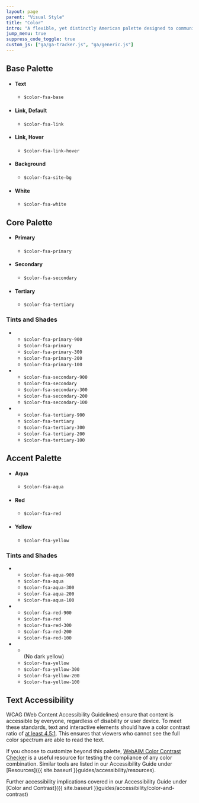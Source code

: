 ```yaml
---
layout: page
parent: "Visual Style"
title: "Color"
intro: "A flexible, yet distinctly American palette designed to communicate warmth and trustworthiness while meeting the highest standards of 508 color contrast requirements."
jump_menu: true
suppress_code_toggle: true
custom_js: ["ga/ga-tracker.js", "ga/generic.js"]
---
```


## Base Palette

<ul class="docs__attr-list">
  <li class="docs__attr-list__item">
    <h4 class="docs__sub_style">Text</h4>
    <div class="docs__attr-list__swatch color-fsa-tertiary-dark"></div>
    <ul class="docs__attr-list__attr">
      <li class="docs__attr-list__attr-item" title="Sass Variable"><code>$color-fsa-base</code></li>
    </ul>
  </li>
  <li class="docs__attr-list__item">
    <h4 class="docs__sub_style">Link, Default</h4>
    <div class="docs__attr-list__swatch color-fsa-link"></div>
    <ul class="docs__attr-list__attr">
      <li class="docs__attr-list__attr-item" title="Sass Variable"><code>$color-fsa-link</code></li>
    </ul>
  </li>
  <li class="docs__attr-list__item">
    <h4 class="docs__sub_style">Link, Hover</h4>
    <div class="docs__attr-list__swatch color-fsa-link-hover"></div>
    <ul class="docs__attr-list__attr">
      <li class="docs__attr-list__attr-item" title="Sass Variable"><code>$color-fsa-link-hover</code></li>
    </ul>
  </li>
  <li class="docs__attr-list__item">
    <h4 class="docs__sub_style">Background</h4>
    <div class="docs__attr-list__swatch color-fsa-page-bg"></div>
    <ul class="docs__attr-list__attr">
      <li class="docs__attr-list__attr-item" title="Sass Variable"><code>$color-fsa-site-bg</code></li>
    </ul>
  </li>
  <li class="docs__attr-list__item">
    <h4 class="docs__sub_style">White</h4>
    <div class="docs__attr-list__swatch color-fsa-white"></div>
    <ul class="docs__attr-list__attr">
      <li class="docs__attr-list__attr-item" title="Sass Variable"><code>$color-fsa-white</code></li>
    </ul>
  </li>
</ul>

## Core Palette

<ul class="docs__attr-list">
  <li class="docs__attr-list__item">
    <h4 class="docs__sub_style">Primary</h4>
    <div class="docs__attr-list__swatch color-fsa-primary"></div>
    <ul class="docs__attr-list__attr">
      <li class="docs__attr-list__attr-item" title="Sass Variable"><code>$color-fsa-primary</code></li>
    </ul>
  </li>
  <li class="docs__attr-list__item">
    <h4 class="docs__sub_style">Secondary</h4>
    <div class="docs__attr-list__swatch color-fsa-secondary"></div>
    <ul class="docs__attr-list__attr">
      <li class="docs__attr-list__attr-item" title="Sass Variable"><code>$color-fsa-secondary</code></li>
    </ul>
  </li>
  <li class="docs__attr-list__item">
    <h4 class="docs__sub_style">Tertiary</h4>
    <div class="docs__attr-list__swatch color-fsa-tertiary"></div>
    <ul class="docs__attr-list__attr">
      <li class="docs__attr-list__attr-item" title="Sass Variable"><code>$color-fsa-tertiary</code></li>
    </ul>
  </li>
</ul>

### Tints and Shades

<ul class="docs__attr-list">
  <li class="docs__attr-list__item">
    <ul class="docs__swatch-list docs__swatch-list--primary">
      <li class="docs__swatch-list__item color-fsa-primary-dark"><code>$color-fsa-primary-900</code></li>
      <li class="docs__swatch-list__item docs__swatch-list__item--main color-fsa-primary"><code>$color-fsa-primary</code></li>
      <li class="docs__swatch-list__item color-fsa-primary-light"><code>$color-fsa-primary-300</code></li>
      <li class="docs__swatch-list__item color-fsa-primary-lighter"><code>$color-fsa-primary-200</code></li>
      <li class="docs__swatch-list__item color-fsa-primary-lightest"><code>$color-fsa-primary-100</code></li>
    </ul>
  </li>
  <li class="docs__attr-list__item">
    <ul class="docs__swatch-list docs__swatch-list--secondary">
      <li class="docs__swatch-list__item color-fsa-secondary-dark"><code>$color-fsa-secondary-900</code></li>
      <li class="docs__swatch-list__item docs__swatch-list__item--main color-fsa-secondary"><code>$color-fsa-secondary</code></li>
      <li class="docs__swatch-list__item color-fsa-secondary-light"><code>$color-fsa-secondary-300</code></li>
      <li class="docs__swatch-list__item color-fsa-secondary-lighter"><code>$color-fsa-secondary-200</code></li>
      <li class="docs__swatch-list__item color-fsa-secondary-lightest"><code>$color-fsa-secondary-100</code></li>
    </ul>
  </li>
  <li class="docs__attr-list__item">
    <ul class="docs__swatch-list docs__swatch-list--tertiary">
      <li class="docs__swatch-list__item color-fsa-tertiary-dark"><code>$color-fsa-tertiary-900</code></li>
      <li class="docs__swatch-list__item docs__swatch-list__item--main color-fsa-tertiary"><code>$color-fsa-tertiary</code></li>
      <li class="docs__swatch-list__item color-fsa-tertiary-light"><code>$color-fsa-tertiary-300</code></li>
      <li class="docs__swatch-list__item color-fsa-tertiary-lighter"><code>$color-fsa-tertiary-200</code></li>
      <li class="docs__swatch-list__item color-fsa-tertiary-lightest"><code>$color-fsa-tertiary-100</code></li>
    </ul>
  </li>
</ul>

## Accent Palette

<ul class="docs__attr-list">
  <li class="docs__attr-list__item">
    <h4 class="docs__sub_style">Aqua</h4>
    <div class="docs__attr-list__swatch color-fsa-aqua"></div>
    <ul class="docs__attr-list__attr">
      <li class="docs__attr-list__attr-item"><code>$color-fsa-aqua</code></li>
    </ul>
  </li>
  <li class="docs__attr-list__item">
    <h4 class="docs__sub_style">Red</h4>
    <div class="docs__attr-list__swatch color-fsa-red"></div>
    <ul class="docs__attr-list__attr">
      <li class="docs__attr-list__attr-item"><code>$color-fsa-red</code></li>
    </ul>
  </li>
  <li class="docs__attr-list__item">
    <h4 class="docs__sub_style">Yellow</h4>
    <div class="docs__attr-list__swatch color-fsa-yellow"></div>
    <ul class="docs__attr-list__attr">
      <li class="docs__attr-list__attr-item"><code>$color-fsa-yellow</code></li>
    </ul>
  </li>
</ul>

### Tints and Shades

<ul class="docs__attr-list">
  <li class="docs__attr-list__item">
    <ul class="docs__swatch-list docs__swatch-list--aqua">
      <li class="docs__swatch-list__item color-fsa-aqua-dark"><code>$color-fsa-aqua-900</code></li>
      <li class="docs__swatch-list__item docs__swatch-list__item--main color-fsa-aqua"><code>$color-fsa-aqua</code></li>
      <li class="docs__swatch-list__item color-fsa-aqua-light"><code>$color-fsa-aqua-300</code></li>
      <li class="docs__swatch-list__item color-fsa-aqua-lighter"><code>$color-fsa-aqua-200</code></li>
      <li class="docs__swatch-list__item color-fsa-aqua-lightest"><code>$color-fsa-aqua-100</code></li>
    </ul>
  </li>
  <li class="docs__attr-list__item">
    <ul class="docs__swatch-list docs__swatch-list--red">
      <li class="docs__swatch-list__item color-fsa-red-dark"><code>$color-fsa-red-900</code></li>
      <li class="docs__swatch-list__item docs__swatch-list__item--main color-fsa-red"><code>$color-fsa-red</code></li>
      <li class="docs__swatch-list__item color-fsa-red-light"><code>$color-fsa-red-300</code></li>
      <li class="docs__swatch-list__item color-fsa-red-lighter"><code>$color-fsa-red-200</code></li>
      <li class="docs__swatch-list__item color-fsa-red-lightest"><code>$color-fsa-red-100</code></li>
    </ul>
  </li>
  <li class="docs__attr-list__item">
    <ul class="docs__swatch-list docs__swatch-list--yellow">
      <li class="docs__swatch-list__item color-fsa-blank">
        &nbsp;
        <div class="docs__swatch-list__value" role="presentation">(No dark yellow)</div>
      </li>
      <li class="docs__swatch-list__item docs__swatch-list__item--main color-fsa-yellow"><code>$color-fsa-yellow</code></li>
      <li class="docs__swatch-list__item color-fsa-yellow-light"><code>$color-fsa-yellow-300</code></li>
      <li class="docs__swatch-list__item color-fsa-yellow-lighter"><code>$color-fsa-yellow-200</code></li>
      <li class="docs__swatch-list__item color-fsa-yellow-lightest"><code>$color-fsa-yellow-100</code></li>
    </ul>
  </li>
</ul>

## Text Accessibility

WCAG (Web Content Accessibility Guidelines) ensure that content is accessible by everyone, regardless of disability or user device. To meet these standards, text and interactive elements should have a color contrast ratio of [at least 4.5:1](http://www.w3.org/TR/UNDERSTANDING-WCAG20/visual-audio-contrast-contrast.html). This ensures that viewers who cannot see the full color spectrum are able to read the text.

If you choose to customize beyond this palette, [WebAIM Color Contrast Checker](http://webaim.org/resources/contrastchecker/) is a useful resource for testing the compliance of any color combination. Similar tools are listed in our Accessibility Guide under [Resources]({{ site.baseurl }}guides/accessibility/resources).

Further accessibility implications covered in our Accessibility Guide under [Color and Contrast]({{ site.baseurl }}guides/accessibility/color-and-contrast)